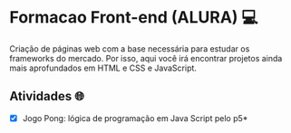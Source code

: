 # Formacao Front-end (ALURA) 💻
Criação de páginas web com a base necessária para estudar os frameworks do mercado. Por isso, aqui você irá encontrar projetos ainda mais aprofundados em HTML e CSS e JavaScript.

## Atividades 🌐

- [x] Jogo Pong: lógica de programação em Java Script pelo p5*
